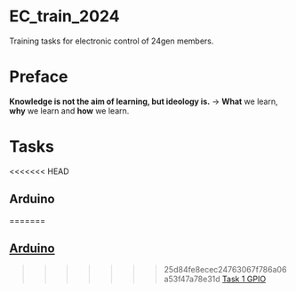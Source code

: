 # EC_train_2024
Training tasks for electronic control of 24gen members.
# Preface
**Knowledge is not the aim of learning, but ideology is.** -> **What** we learn, **why** we learn and **how** we learn.
# Tasks
<<<<<<< HEAD
## Arduino
=======
## [Arduino](Arduino/README.md)
>>>>>>> 25d84fe8ecec24763067f786a06a53f47a78e31d
[Task 1 GPIO](Arduino/Task_1_GPIO/)
